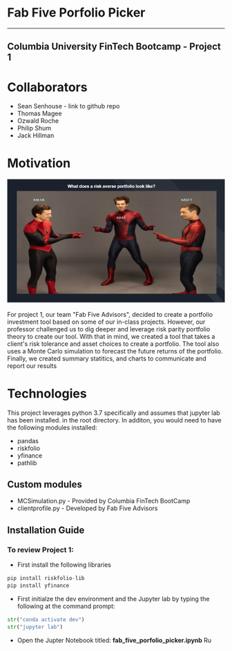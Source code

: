 # Fab Five Porfolio Picker
---
**Columbia University FinTech Bootcamp - Project 1** 
--

# Collaborators
* Sean Senhouse - link to github repo
* Thomas Magee 
* Ozwald Roche
* Philip Shum
* Jack Hillman

# Motivation
![Custom image using marvel spiderman to illustrate different tech stocks](/images/spiderman_tech_stocks_image.png)

For project 1, our team "Fab Five Advisors", decided to create a portfolio investment tool based on some of our in-class projects. However, our professor challenged us to dig deeper and leverage risk parity portfolio theory to create our tool. With that in mind, we created a tool that takes a client's risk tolerance and asset choices to create a portfolio. The tool also uses a Monte Carlo simulation to forecast the future returns of the portfolio. Finally, we created summary statitics, and charts to communicate and report our results

# Technologies

This project leverages python 3.7 specifically and assumes that jupyter lab has been installed.  in the root directory. In additon, you would need to have the following modules installed:
* pandas
* riskfolio
* yfinance
* pathlib

## Custom modules
* MCSimulation.py - Provided by Columbia FinTech BootCamp
* clientprofile.py - Developed by Fab Five Advisors

## Installation Guide
### To review Project 1:

* First install the following libraries
```python
pip install riskfolio-lib
pip install yfinance
```

* First initialze the dev environment and the Jupyter lab by typing the following at the command prompt:  

```python
str("conda activate dev")
str("jupyter lab")
```
* Open the Jupter Notebook titled: **fab_five_porfolio_picker.ipynb** 
 Ru

